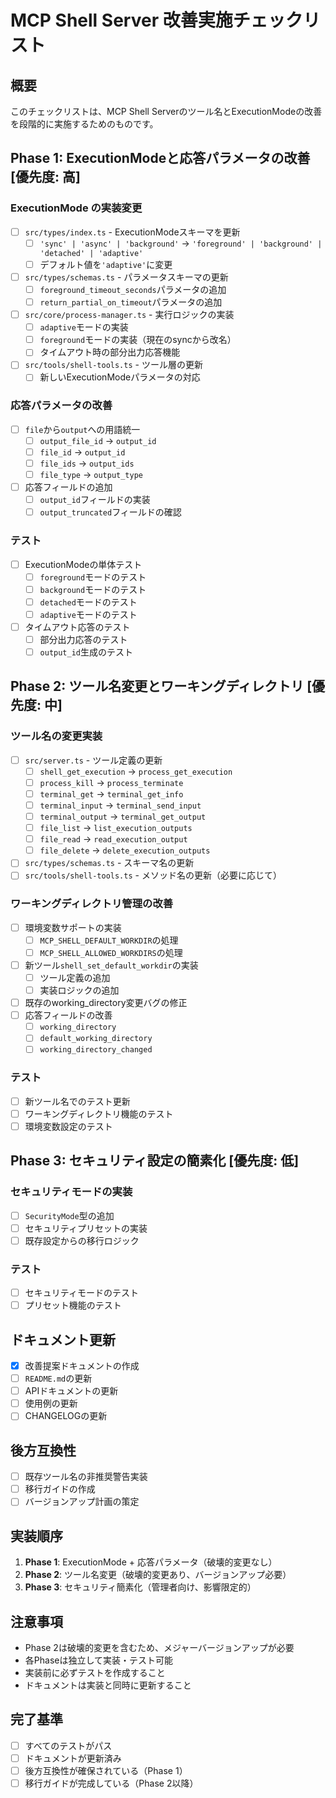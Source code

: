 # MCP Shell Server 改善実施チェックリスト

## 概要
このチェックリストは、MCP Shell Serverのツール名とExecutionModeの改善を段階的に実施するためのものです。

## Phase 1: ExecutionModeと応答パラメータの改善 [優先度: 高]

### ExecutionMode の実装変更
- [ ] `src/types/index.ts` - ExecutionModeスキーマを更新
  - [ ] `'sync' | 'async' | 'background'` → `'foreground' | 'background' | 'detached' | 'adaptive'`
  - [ ] デフォルト値を`'adaptive'`に変更
- [ ] `src/types/schemas.ts` - パラメータスキーマの更新
  - [ ] `foreground_timeout_seconds`パラメータの追加
  - [ ] `return_partial_on_timeout`パラメータの追加
- [ ] `src/core/process-manager.ts` - 実行ロジックの実装
  - [ ] `adaptive`モードの実装
  - [ ] `foreground`モードの実装（現在のsyncから改名）
  - [ ] タイムアウト時の部分出力応答機能
- [ ] `src/tools/shell-tools.ts` - ツール層の更新
  - [ ] 新しいExecutionModeパラメータの対応

### 応答パラメータの改善
- [ ] `file`から`output`への用語統一
  - [ ] `output_file_id` → `output_id`
  - [ ] `file_id` → `output_id`
  - [ ] `file_ids` → `output_ids`
  - [ ] `file_type` → `output_type`
- [ ] 応答フィールドの追加
  - [ ] `output_id`フィールドの実装
  - [ ] `output_truncated`フィールドの確認

### テスト
- [ ] ExecutionModeの単体テスト
  - [ ] `foreground`モードのテスト
  - [ ] `background`モードのテスト  
  - [ ] `detached`モードのテスト
  - [ ] `adaptive`モードのテスト
- [ ] タイムアウト応答のテスト
  - [ ] 部分出力応答のテスト
  - [ ] `output_id`生成のテスト

## Phase 2: ツール名変更とワーキングディレクトリ [優先度: 中]

### ツール名の変更実装
- [ ] `src/server.ts` - ツール定義の更新
  - [ ] `shell_get_execution` → `process_get_execution`
  - [ ] `process_kill` → `process_terminate`
  - [ ] `terminal_get` → `terminal_get_info`
  - [ ] `terminal_input` → `terminal_send_input`
  - [ ] `terminal_output` → `terminal_get_output`
  - [ ] `file_list` → `list_execution_outputs`
  - [ ] `file_read` → `read_execution_output`
  - [ ] `file_delete` → `delete_execution_outputs`
- [ ] `src/types/schemas.ts` - スキーマ名の更新
- [ ] `src/tools/shell-tools.ts` - メソッド名の更新（必要に応じて）

### ワーキングディレクトリ管理の改善
- [ ] 環境変数サポートの実装
  - [ ] `MCP_SHELL_DEFAULT_WORKDIR`の処理
  - [ ] `MCP_SHELL_ALLOWED_WORKDIRS`の処理
- [ ] 新ツール`shell_set_default_workdir`の実装
  - [ ] ツール定義の追加
  - [ ] 実装ロジックの追加
- [ ] 既存のworking_directory変更バグの修正
- [ ] 応答フィールドの改善
  - [ ] `working_directory`
  - [ ] `default_working_directory` 
  - [ ] `working_directory_changed`

### テスト
- [ ] 新ツール名でのテスト更新
- [ ] ワーキングディレクトリ機能のテスト
- [ ] 環境変数設定のテスト

## Phase 3: セキュリティ設定の簡素化 [優先度: 低]

### セキュリティモードの実装
- [ ] `SecurityMode`型の追加
- [ ] セキュリティプリセットの実装
- [ ] 既存設定からの移行ロジック

### テスト
- [ ] セキュリティモードのテスト
- [ ] プリセット機能のテスト

## ドキュメント更新

- [x] 改善提案ドキュメントの作成
- [ ] `README.md`の更新
- [ ] APIドキュメントの更新
- [ ] 使用例の更新
- [ ] CHANGELOGの更新

## 後方互換性

- [ ] 既存ツール名の非推奨警告実装
- [ ] 移行ガイドの作成
- [ ] バージョンアップ計画の策定

## 実装順序

1. **Phase 1**: ExecutionMode + 応答パラメータ（破壊的変更なし）
2. **Phase 2**: ツール名変更（破壊的変更あり、バージョンアップ必要）
3. **Phase 3**: セキュリティ簡素化（管理者向け、影響限定的）

## 注意事項

- Phase 2は破壊的変更を含むため、メジャーバージョンアップが必要
- 各Phaseは独立して実装・テスト可能
- 実装前に必ずテストを作成すること
- ドキュメントは実装と同時に更新すること

## 完了基準

- [ ] すべてのテストがパス
- [ ] ドキュメントが更新済み
- [ ] 後方互換性が確保されている（Phase 1）
- [ ] 移行ガイドが完成している（Phase 2以降）
